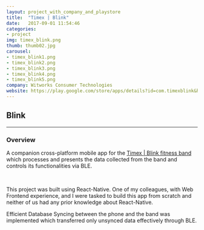 ```yaml
---
layout: project_with_company_and_playstore
title:  "Timex | Blink"
date:   2017-09-01 11:54:46
categories:
- project
img: timex_blink.png
thumb: thumb02.jpg
carousel:
- timex_blink1.png
- timex_blink2.png
- timex_blink3.png
- timex_blink4.png
- timex_blink5.png
company: Witworks Consumer Technologies
website: https://play.google.com/store/apps/details?id=com.timexblink&hl=en
---
```

## Blink
------------

### Overview
A companion cross-platform mobile app for the [Timex | Blink fitness band](http://store.blink.watch/collections/timex-blink/) which processes and presents the data collected from the band and controls its functionalities via BLE.

<br>

This project was built using React-Native. One of my colleagues, with Web Frontend experience, and I were tasked to build this app from scratch and neither of us had any prior knowledge about React-Native.

Efficient Database Syncing between the phone and the band was implemented which transferred only unsynced data effectively through BLE.